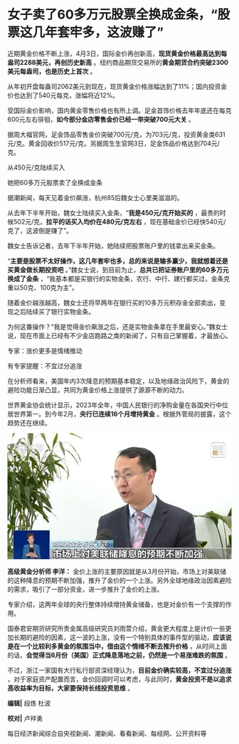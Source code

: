# 女子卖了60多万元股票全换成金条，“股票这几年套牢多，这波赚了”

近期黄金价格不断上涨，4月3日，国际金价再创新高，**现货黄金价格最高达到每盎司2288美元，再创历史新高**
。纽约商品期货交易所的**黄金期货合约突破2300美元每盎司，也是历史上首次** 。

从年初开盘每盎司2062美元到现在，现货黄金价格涨幅达到了11%；国内投资金价也达到了540元每克，涨幅将近12%。

受国际金价影响，国内黄金零售价格也有所上调。足金首饰价格去年年底还在每克600元左右徘徊，**如今部分金店零售金价已经一举突破700元大关** 。

据周大福官网，足金饰品零售金价突破700元/克，为703元/克，投资黄金类631元/克。黄金回收价517元/克。另据周生生官网3日，足金饰品价格达到704元/克。

从450元/克陆续买入

她把60多万元股票卖了全换成金条

据潮新闻，每天见着金价飙涨，杭州85后魏女士心里美滋滋的。

从去年下半年开始，魏女士陆续买入金条，“**我是450元/克开始买的** ，最贵的时候502元/克，**拉平的话买入均价在480元/克左右**
，现在基础金价已经快540元/克了，这波倒是赚了”。

魏女士告诉记者，去年下半年开始，她陆续把股票账户里的钱拿出来买金条。

“**主要是股票不太好操作，这几年套牢也多，总的来说是输多赢少，我就想着还是买黄金做长期投资吧**
。”魏女士说，到目前为止，**总共已把证券账户里的60多万元换成了金条**
，“我基本都是买银行的实物金条，农行、中行、建行都买过，金条克重以50克、100克为主”。

随着金价越涨越高，魏女士还将早两年在银行买的10多万元积存金全部卖出，变现之后陆续买了银行实物金条。

为何这番操作？“我是觉得金价飙涨之后，还是实物金条拿在手里最安心。”魏女士说，现在市面上已经有不少金店跑路之类的新闻了，只有自己掌握着，才最放心。

专家：涨价更多是情绪推动

有专家提醒：不宜过分追涨

在分析师看来，美国年内3次降息的预期基本稳定，以及地缘政治风险下，黄金的避险功能日渐凸显，共同为黄金价格上涨提供了源源不断的动力。

世界黄金协会统计显示，2023年全年，中国人民银行的净购金量在各国央行中位居世界第一。到今年2月，**央行已连续16个月增持黄金**
。根据外管局的披露，这个趋势还在继续。

![28c641d1bf3ba1c4fd4b2b5e0a538bde.jpg](https://raw.githubusercontent.com/qqhsx/qqnews_image/main/2024/04/04/女子卖了60多万元股票全换成金条，“股票这几年套牢多，这波赚了”/28c641d1bf3ba1c4fd4b2b5e0a538bde.jpg)

**高级黄金分析师 李洋：**
金价上涨的主要原因就是从3月份开始，市场上对美联储的这种降息的预期不断加强，推升了金价的一个上涨。另外全球地缘政治因素避险的需求，吸引了一部分资金，进一步推升了金价的上涨。

专家介绍，这两年全球的央行整体持续增持黄金储备，也是对金价有一个支撑的作用。

国泰君安期货研究所贵金属高级研究员刘雨萱介绍，黄金更大程度上是计价一些更加长期的避险的因素，这一波的上涨，没有一个特别具体的事件型的驱动，**应该说是在一个比较利多黄金的氛围当中，借由这个情绪不断去推升价格**
，从时间上面的话，**会觉得当6月份（美国）正式降息落地之前，仍然是一个易涨难跌的氛围** 。

不过，浙江一家国有大行私行部资深经理认为，**目前金价确实较高，不宜过分追涨**
，对于家庭资产配置而言，金价回调时可以考虑，与此同时，**黄金投资不是以追求高收益率为目标，大家要保持长线投资思维** 。

**编辑|** 段炼 杜波

**校对|** 卢祥勇

每日经济新闻综合自央视新闻、潮新闻、看看新闻、每经网、公开资料等

